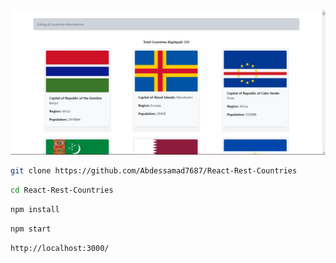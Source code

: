 
<img src="https://github.com/Abdessamad7687/React-Rest-Countries/blob/main/src/assets/demo.jpg" >
<br>


```bash
git clone https://github.com/Abdessamad7687/React-Rest-Countries
```

```bash
cd React-Rest-Countries
```


```bash
npm install
```

```bash
npm start
```

```bash
http://localhost:3000/
```
